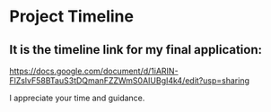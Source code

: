 # Project Timeline

## It is the timeline link for my final application:

https://docs.google.com/document/d/1iARIN-FlZslvF58BTauS3tDQmanFZZWmS0AIUBgI4k4/edit?usp=sharing

I appreciate your time and guidance.
